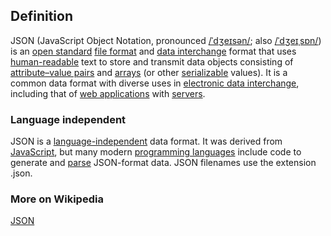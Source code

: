 ## Definition
JSON (JavaScript Object Notation, pronounced [/ˈdʒeɪsən/](https://en.wikipedia.org/wiki/Help:IPA/English); also [/ˈdʒeɪˌsɒn/](https://en.wikipedia.org/wiki/Help:IPA/English)) is an [open standard](https://en.wikipedia.org/wiki/Open_standard) [file format](https://en.wikipedia.org/wiki/File_format) and [data interchange](https://en.wikipedia.org/wiki/Electronic_data_interchange) format that uses [human-readable](https://en.wikipedia.org/wiki/Human-readable_medium) text to store and transmit data objects consisting of [attribute–value pairs](https://en.wikipedia.org/wiki/Attribute%E2%80%93value_pair) and [arrays](https://en.wikipedia.org/wiki/Array_data_type) (or other [serializable](https://en.wikipedia.org/wiki/Serialization) values). It is a common data format with diverse uses in [electronic data interchange](https://en.wikipedia.org/wiki/Electronic_data_interchange), including that of [web applications](https://en.wikipedia.org/wiki/Web_application) with [servers](https://en.wikipedia.org/wiki/Server_(computing)).

### Language independent
JSON is a [language-independent](https://en.wikipedia.org/wiki/Language-independent_specification) data format. It was derived from [JavaScript](https://en.wikipedia.org/wiki/JavaScript), but many modern [programming languages](https://en.wikipedia.org/wiki/Programming_language) include code to generate and [parse](https://en.wikipedia.org/wiki/Parsing) JSON-format data. JSON filenames use the extension .json.

### More on Wikipedia
[JSON](https://en.wikipedia.org/wiki/JSON)